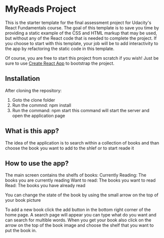 # MyReads Project

This is the starter template for the final assessment project for Udacity's React Fundamentals course. The goal of this template is to save you time by providing a static example of the CSS and HTML markup that may be used, but without any of the React code that is needed to complete the project. If you choose to start with this template, your job will be to add interactivity to the app by refactoring the static code in this template.

Of course, you are free to start this project from scratch if you wish! Just be sure to use [Create React App](https://github.com/facebookincubator/create-react-app) to bootstrap the project.


## Installation
After cloning the repository:
1. Goto the clone folder 
2. Run the commnd:
        npm install
3. Run the command: 
        npm start
        this command will start the server and open the application page

## What is this app?
The idea of the application is to search within a collection of books and than choose the book you want to add to the shlef or to start reade it 

## How to use the app? 
The main screen contains the shelfs of books: 
Currently Reading: The books you are currently reading
Want to read: The books you want to read 
Read: The books you have already read 

You can change the state of the book by using the small arrow on the top of your book picture 

To add a new book click the add button in the bottom right corner of the home page. A search page will appear you can type what do you want and can search for multible words. When you get your book also click on the arrow on the top of the book image and choose the shelf that you want to put the book in.





